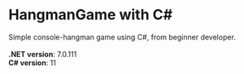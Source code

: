 # HangmanGame with C#
Simple console-hangman game using C#, from beginner developer.
<br> <br>
**.NET version**: 7.0.111 <br>
**C# version**: 11
